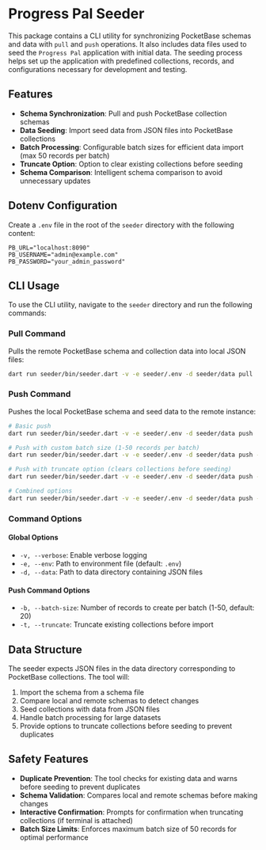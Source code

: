 # Progress Pal Seeder

This package contains a CLI utility for synchronizing PocketBase schemas and data with `pull` and `push` operations. It also includes data files used to seed the `Progress Pal` application with initial data. The seeding process helps set up the application with predefined collections, records, and configurations necessary for development and testing.

## Features

- **Schema Synchronization**: Pull and push PocketBase collection schemas
- **Data Seeding**: Import seed data from JSON files into PocketBase collections
- **Batch Processing**: Configurable batch sizes for efficient data import (max 50 records per batch)
- **Truncate Option**: Option to clear existing collections before seeding
- **Schema Comparison**: Intelligent schema comparison to avoid unnecessary updates

## Dotenv Configuration

Create a `.env` file in the root of the `seeder` directory with the following content:

```env
PB_URL="localhost:8090"
PB_USERNAME="admin@example.com"
PB_PASSWORD="your_admin_password"
```

## CLI Usage

To use the CLI utility, navigate to the `seeder` directory and run the following commands:

### Pull Command

Pulls the remote PocketBase schema and collection data into local JSON files:

```bash
dart run seeder/bin/seeder.dart -v -e seeder/.env -d seeder/data pull
```

### Push Command

Pushes the local PocketBase schema and seed data to the remote instance:

```bash
# Basic push
dart run seeder/bin/seeder.dart -v -e seeder/.env -d seeder/data push

# Push with custom batch size (1-50 records per batch)
dart run seeder/bin/seeder.dart -v -e seeder/.env -d seeder/data push --batch-size 30

# Push with truncate option (clears collections before seeding)
dart run seeder/bin/seeder.dart -v -e seeder/.env -d seeder/data push --truncate

# Combined options
dart run seeder/bin/seeder.dart -v -e seeder/.env -d seeder/data push -b 25 -t
```

### Command Options

#### Global Options

- `-v, --verbose`: Enable verbose logging
- `-e, --env`: Path to environment file (default: `.env`)
- `-d, --data`: Path to data directory containing JSON files

#### Push Command Options

- `-b, --batch-size`: Number of records to create per batch (1-50, default: 20)
- `-t, --truncate`: Truncate existing collections before import

## Data Structure

The seeder expects JSON files in the data directory corresponding to PocketBase collections. The tool will:

1. Import the schema from a schema file
2. Compare local and remote schemas to detect changes
3. Seed collections with data from JSON files
4. Handle batch processing for large datasets
5. Provide options to truncate collections before seeding to prevent duplicates

## Safety Features

- **Duplicate Prevention**: The tool checks for existing data and warns before seeding to prevent duplicates
- **Schema Validation**: Compares local and remote schemas before making changes
- **Interactive Confirmation**: Prompts for confirmation when truncating collections (if terminal is attached)
- **Batch Size Limits**: Enforces maximum batch size of 50 records for optimal performance
